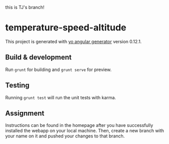 this is TJ's branch!

# temperature-speed-altitude

This project is generated with [yo angular generator](https://github.com/yeoman/generator-angular)
version 0.12.1.

## Build & development

Run `grunt` for building and `grunt serve` for preview.

## Testing

Running `grunt test` will run the unit tests with karma.

## Assignment

Instructions can be found in the homepage after you have successfully installed the webapp on your local machine. Then, create a new branch with your name on it and pushed your changes to that branch.
